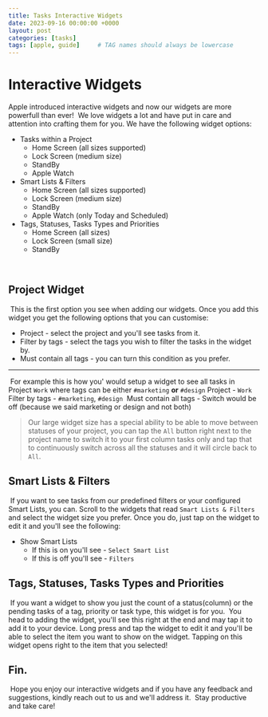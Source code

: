 ```yaml
---
title: Tasks Interactive Widgets
date: 2023-09-16 00:00:00 +0000
layout: post
categories: [tasks]
tags: [apple, guide]     # TAG names should always be lowercase
---
```


# Interactive Widgets

Apple introduced interactive widgets and now our widgets are more powerfull than ever!
​
We love widgets a lot and have put in care and attention into crafting them for you. We have the following widget options:
​
- Tasks within a Project
   - Home Screen (all sizes supported)
   - Lock Screen (medium size)
   - StandBy
   - Apple Watch
- Smart Lists & Filters
   - Home Screen (all sizes supported)
   - Lock Screen (medium size)
   - StandBy
   - Apple Watch (only Today and Scheduled)
- Tags, Statuses, Tasks Types and Priorities
   - Home Screen (all sizes)
   - Lock Screen (small size)
   - StandBy

​
## Project Widget
​
This is the first option you see when adding our widgets. Once you add this widget you get the following options that you can customise:
​
- Project - select the project and you'll see tasks from it.
- Filter by tags - select the tags you wish to filter the tasks in the widget by.
- Must contain all tags - you can turn this condition as you prefer.

---
​
For example this is how you' would setup a widget to see all tasks in Project `Work` where tags can be either `#marketing` **or** `#design`
​
Project - `Work`
​
Filter by tags - `#marketing`, `#design`
​
Must contain all tags - Switch would be off (because we said marketing or design and not both)
​
> Our large widget size has a special ability to be able to move between statuses of your project, you can tap the `All` button right next to the project name to switch it to your first column tasks only and tap that to continuously switch across all the statuses and it will circle back to `All`.
​
## Smart Lists & Filters
​
If you want to see tasks from our predefined filters or your configured Smart Lists, you can. Scroll to the widgets that read `Smart Lists & Filters` and select the widget size you prefer. Once you do, just tap on the widget to edit it and you'll see the following:
​
- Show Smart Lists
   - If this is on you'll see - `Select Smart List`
   - If this is off you'll see - `Filters`
​
## Tags, Statuses, Tasks Types and Priorities
​
If you want a widget to show you just the count of a status(column) or the pending tasks of a tag, priority or task type, this widget is for you.
​
You head to adding the widget, you'll see this right at the end and may tap it to add it to your device. Long press and tap the widget to edit it and you'll be able to select the item you want to show on the widget. Tapping on this widget opens right to the item that you selected!
​
## Fin.
​
Hope you enjoy our interactive widgets and if you have any feedback and suggestions, kindly reach out to us and we'll address it.
​
Stay productive and take care!